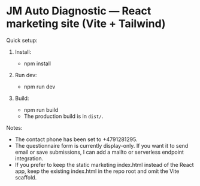 # JM Auto Diagnostic — React marketing site (Vite + Tailwind)

Quick setup:
1. Install:
   - npm install

2. Run dev:
   - npm run dev

3. Build:
   - npm run build
   - The production build is in `dist/`.

Notes:
- The contact phone has been set to +4791281295.
- The questionnaire form is currently display-only. If you want it to send email or save submissions, I can add a mailto or serverless endpoint integration.
- If you prefer to keep the static marketing index.html instead of the React app, keep the existing index.html in the repo root and omit the Vite scaffold.